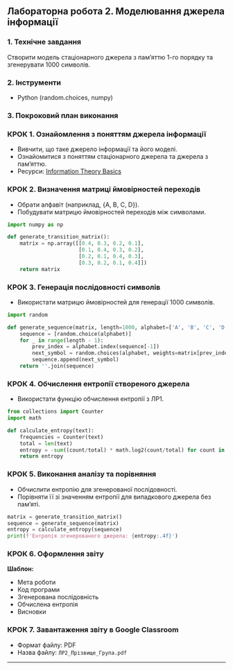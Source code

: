 ## Лабораторна робота 2. Моделювання джерела інформації

### 1. Технічне завдання
Створити модель стаціонарного джерела з пам’яттю 1-го порядку та згенерувати 1000 символів.

### 2. Інструменти
- Python (random.choices, numpy)

### 3. Покроковий план виконання

### КРОК 1. Ознайомлення з поняттям джерела інформації
- Вивчити, що таке джерело інформації та його моделі.
- Ознайомитися з поняттям стаціонарного джерела та джерела з пам’яттю.
- Ресурси: [Information Theory Basics](https://www.youtube.com/watch?v=XXZbg-7QpDI)

### КРОК 2. Визначення матриці ймовірностей переходів
- Обрати алфавіт (наприклад, {A, B, C, D}).
- Побудувати матрицю ймовірностей переходів між символами.

```python
import numpy as np

def generate_transition_matrix():
    matrix = np.array([[0.4, 0.3, 0.2, 0.1],
                       [0.1, 0.4, 0.3, 0.2],
                       [0.2, 0.1, 0.4, 0.3],
                       [0.3, 0.2, 0.1, 0.4]])
    return matrix
```

### КРОК 3. Генерація послідовності символів
- Використати матрицю ймовірностей для генерації 1000 символів.

```python
import random

def generate_sequence(matrix, length=1000, alphabet=['A', 'B', 'C', 'D']):
    sequence = [random.choice(alphabet)]
    for _ in range(length - 1):
        prev_index = alphabet.index(sequence[-1])
        next_symbol = random.choices(alphabet, weights=matrix[prev_index])[0]
        sequence.append(next_symbol)
    return ''.join(sequence)
```

### КРОК 4. Обчислення ентропії створеного джерела
- Використати функцію обчислення ентропії з ЛР1.

```python
from collections import Counter
import math

def calculate_entropy(text):
    frequencies = Counter(text)
    total = len(text)
    entropy = -sum((count/total) * math.log2(count/total) for count in frequencies.values())
    return entropy
```

### КРОК 5. Виконання аналізу та порівняння
- Обчислити ентропію для згенерованої послідовності.
- Порівняти її зі значенням ентропії для випадкового джерела без пам’яті.

```python
matrix = generate_transition_matrix()
sequence = generate_sequence(matrix)
entropy = calculate_entropy(sequence)
print(f'Ентропія згенерованого джерела: {entropy:.4f}')
```

### КРОК 6. Оформлення звіту
**Шаблон:**  
- Мета роботи  
- Код програми  
- Згенерована послідовність  
- Обчислена ентропія  
- Висновки

### КРОК 7. Завантаження звіту в Google Classroom
- Формат файлу: PDF  
- Назва файлу: `ЛР2_Прізвище_Група.pdf`

---

